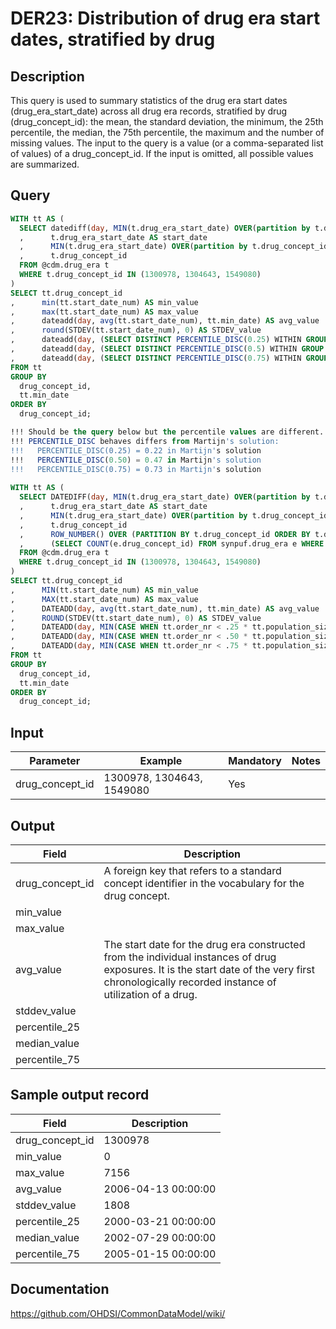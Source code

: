 <!---
Group:drug era
Name:DER23 Distribution of drug era start dates, stratified by drug
Author:Patrick Ryan
CDM Version: 5.0
-->

# DER23: Distribution of drug era start dates, stratified by drug

## Description
This query is used to summary statistics of the drug era start dates (drug_era_start_date) across all drug era records, stratified by drug (drug_concept_id): the mean, the standard deviation, the minimum, the 25th percentile, the median, the 75th percentile, the maximum and the number of missing values. The input to the query is a value (or a comma-separated list of values) of a drug_concept_id. If the input is omitted, all possible values are summarized.

## Query
```sql
WITH tt AS (
  SELECT datediff(day, MIN(t.drug_era_start_date) OVER(partition by t.drug_concept_id), t.drug_era_start_date) AS start_date_num
  ,      t.drug_era_start_date AS start_date
  ,      MIN(t.drug_era_start_date) OVER(partition by t.drug_concept_id) min_date
  ,      t.drug_concept_id
  FROM @cdm.drug_era t
  WHERE t.drug_concept_id IN (1300978, 1304643, 1549080)
)
SELECT tt.drug_concept_id
,      min(tt.start_date_num) AS min_value
,      max(tt.start_date_num) AS max_value
,      dateadd(day, avg(tt.start_date_num), tt.min_date) AS avg_value
,      round(STDEV(tt.start_date_num), 0) AS STDEV_value
,      dateadd(day, (SELECT DISTINCT PERCENTILE_DISC(0.25) WITHIN GROUP(ORDER BY tt.start_date_num) OVER() FROM tt), tt.min_date) AS percentile_25
,      dateadd(day, (SELECT DISTINCT PERCENTILE_DISC(0.5) WITHIN GROUP (ORDER BY tt.start_date_num) OVER() FROM tt), tt.min_date) AS median_value
,      dateadd(day, (SELECT DISTINCT PERCENTILE_DISC(0.75) WITHIN GROUP (ORDER BY tt.start_date_num) OVER() FROM tt), tt.min_date) AS percentile_75
FROM tt
GROUP BY
  drug_concept_id,
  tt.min_date
ORDER BY
  drug_concept_id;

!!! Should be the query below but the percentile values are different.
!!! PERCENTILE_DISC behaves differs from Martijn's solution:
!!!   PERCENTILE_DISC(0.25) = 0.22 in Martijn's solution
!!!   PERCENTILE_DISC(0.50) = 0.47 in Martijn's solution
!!!   PERCENTILE_DISC(0.75) = 0.73 in Martijn's solution
  
WITH tt AS (
  SELECT DATEDIFF(day, MIN(t.drug_era_start_date) OVER(partition by t.drug_concept_id), t.drug_era_start_date) AS start_date_num
  ,      t.drug_era_start_date AS start_date
  ,      MIN(t.drug_era_start_date) OVER(partition by t.drug_concept_id) min_date
  ,      t.drug_concept_id
  ,      ROW_NUMBER() OVER (PARTITION BY t.drug_concept_id ORDER BY t.drug_era_start_date) AS order_nr
  ,      (SELECT COUNT(e.drug_concept_id) FROM synpuf.drug_era e WHERE e.drug_concept_id = t. drug_concept_id) AS population_size
  FROM @cdm.drug_era t
  WHERE t.drug_concept_id IN (1300978, 1304643, 1549080)
)
SELECT tt.drug_concept_id
,      MIN(tt.start_date_num) AS min_value
,      MAX(tt.start_date_num) AS max_value
,      DATEADD(day, avg(tt.start_date_num), tt.min_date) AS avg_value
,      ROUND(STDEV(tt.start_date_num), 0) AS STDEV_value
,      DATEADD(day, MIN(CASE WHEN tt.order_nr < .25 * tt.population_size THEN 99999999 ELSE tt.start_date_num END), tt.min_date) AS percentile_25
,      DATEADD(day, MIN(CASE WHEN tt.order_nr < .50 * tt.population_size THEN 99999999 ELSE tt.start_date_num END), tt.min_date) AS median_value
,      DATEADD(day, MIN(CASE WHEN tt.order_nr < .75 * tt.population_size THEN 99999999 ELSE tt.start_date_num END), tt.min_date) AS percentile_75
FROM tt
GROUP BY
  drug_concept_id,
  tt.min_date
ORDER BY
  drug_concept_id;
```

## Input

| Parameter |  Example |  Mandatory |  Notes |
| --- | --- | --- | --- |
| drug_concept_id | 1300978, 1304643, 1549080 | Yes |   |

## Output

| Field |  Description |
| --- | --- |
| drug_concept_id | A foreign key that refers to a standard concept identifier in the vocabulary for the drug concept. |
| min_value |   |
| max_value |   |
| avg_value | The start date for the drug era constructed from the individual instances of drug exposures. It is the start date of the very first chronologically recorded instance of utilization of a drug. |
| stddev_value |   |
| percentile_25 |      |
| median_value |      |
| percentile_75 |      |

## Sample output record

| Field |  Description |
| --- | --- |
| drug_concept_id | 1300978 |
| min_value | 0 |
| max_value | 7156 |
| avg_value | 2006-04-13 00:00:00 |
| stddev_value | 1808 |
| percentile_25 | 2000-03-21 00:00:00 |
| median_value | 2002-07-29 00:00:00 |
| percentile_75 | 2005-01-15 00:00:00 |



## Documentation
https://github.com/OHDSI/CommonDataModel/wiki/
